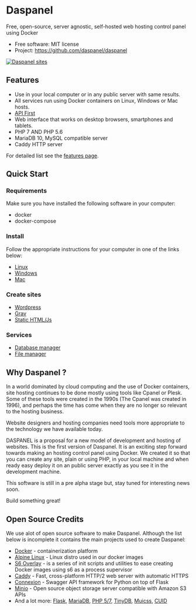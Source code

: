 # Daspanel

Free, open-source, server agnostic, self-hosted web hosting control panel using Docker

* Free software: MIT license
* Project: https://github.com/daspanel/daspanel

[![Daspanel sites](http://docs.daspanel.com/help/install/img/daspanel-sites.png)](http://docs.daspanel.com/help/install/img/daspanel-sites.png)

## Features

* Use in your local computer or in any public server with same results.
* All services run using Docker containers on Linux, Windows or Mac hosts.
* [API First](https://dzone.com/articles/an-api-first-development-approach-1)
* Web interface that works on desktop browsers, smartphones and tablets.
* PHP 7 AND PHP 5.6
* MariaDB 10, MySQL compatible server
* Caddy HTTP server

For detailed list see the [features page][1].

  [1]: features.md

## Quick Start

### Requirements

Make sure you have installed the following software in your computer:

* docker
* docker-compose

### Install

Follow the appropriate instructions for your computer in one of the links below:

* [Linux](http://docs.daspanel.com/help/install/linux)
* [Windows](http://docs.daspanel.com/help/install/windows)
* [Mac](http://docs.daspanel.com/help/install/mac)

### Create sites

* [Wordpress](http://docs.daspanel.com/howto/wp)
* [Grav](http://docs.daspanel.com/howto/grav)
* [Static HTML/Js](http://docs.daspanel.com/howto/htmljs)

### Services

* [Database manager](http://docs.daspanel.com/help/services/adminer)
* [File manager](http://docs.daspanel.com/help/services/filemanager)

## Why Daspanel ?

In a world dominated by cloud computing and the use of Docker containers, 
site hosting continues to be done mostly using tools like Cpanel or Plesk. 
Some of these tools were created in the 1990s (The Cpanel was created in 1996), 
and perhaps the time has come when they are no longer so relevant to the 
hosting business.

Website designers and hosting companies need tools more appropriate to the 
technology we have available today.

DASPANEL is a proposal for a new model of development and hosting of websites.
This is the first version of Daspanel. It is an exciting step forward towards 
making an hosting control panel using Docker. We created it so that you can 
create any site, plain or using PHP, in your local machine and when ready easy 
deploy it on an public server exactly as you see it in the development machine.

This software is still in a pre alpha stage but, stay tuned for interesting 
news soon.

Build something great!

## Open Source Credits

We use alot of open source software to make Daspanel. Although the list below 
is incomplete it contains the main projects used to create Daspanel:

* [Docker](https://www.docker.com/) - containerization platform
* [Alpine Linux](https://alpinelinux.org/) - Linux distro used in our docker 
images
* [S6 Overlay](https://github.com/just-containers/s6-overlay) - is a series of 
init scripts and utilities to ease creating Docker images using s6 as a process 
supervisor
* [Caddy](https://caddyserver.com/) - Fast, cross-platform HTTP/2 web server 
with automatic HTTPS
* [Connexion](https://github.com/zalando/connexion) - Swagger API framework for 
Python on top of Flask
* [Minio](https://minio.io/) - Open source object storage server compatible 
with Amazon S3 APIs
* And a lot more: [Flask](https://github.com/pallets/flask), 
[MariaDB](https://mariadb.org/), [PHP 5/7](http://php.net/), 
[TinyDB](https://github.com/msiemens/tinydb), 
[Muicss](https://www.muicss.com/), [CUID](https://github.com/ericelliott/cuid)	

